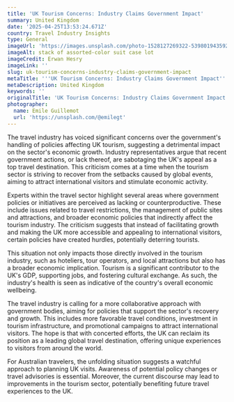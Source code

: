 ```yaml
---
title: 'UK Tourism Concerns: Industry Claims Government Impact'
summary: United Kingdom
date: '2025-04-25T13:53:24.671Z'
country: Travel Industry Insights
type: General
imageUrl: 'https://images.unsplash.com/photo-1528127269322-539801943592'
imageAlt: stack of assorted-color suit case lot
imageCredit: Erwan Hesry
imageLink: ''
slug: uk-tourism-concerns-industry-claims-government-impact
metaTitle: '''UK Tourism Concerns: Industry Claims Government Impact'''
metaDescription: United Kingdom
keywords: ''
originalTitle: 'UK Tourism Concerns: Industry Claims Government Impact'
photographer:
  name: Emile Guillemot
  url: 'https://unsplash.com/@emilegt'
---
```







The travel industry has voiced significant concerns over the government's handling of policies affecting UK tourism, suggesting a detrimental impact on the sector's economic growth. Industry representatives argue that recent government actions, or lack thereof, are sabotaging the UK's appeal as a top travel destination. This criticism comes at a time when the tourism sector is striving to recover from the setbacks caused by global events, aiming to attract international visitors and stimulate economic activity.

Experts within the travel sector highlight several areas where government policies or initiatives are perceived as lacking or counterproductive. These include issues related to travel restrictions, the management of public sites and attractions, and broader economic policies that indirectly affect the tourism industry. The criticism suggests that instead of facilitating growth and making the UK more accessible and appealing to international visitors, certain policies have created hurdles, potentially deterring tourists.

This situation not only impacts those directly involved in the tourism industry, such as hoteliers, tour operators, and local attractions but also has a broader economic implication. Tourism is a significant contributor to the UK's GDP, supporting jobs, and fostering cultural exchange. As such, the industry's health is seen as indicative of the country's overall economic wellbeing.

The travel industry is calling for a more collaborative approach with government bodies, aiming for policies that support the sector's recovery and growth. This includes more favorable travel conditions, investment in tourism infrastructure, and promotional campaigns to attract international visitors. The hope is that with concerted efforts, the UK can reclaim its position as a leading global travel destination, offering unique experiences to visitors from around the world.

For Australian travelers, the unfolding situation suggests a watchful approach to planning UK visits. Awareness of potential policy changes or travel advisories is essential. Moreover, the current discourse may lead to improvements in the tourism sector, potentially benefiting future travel experiences to the UK.
